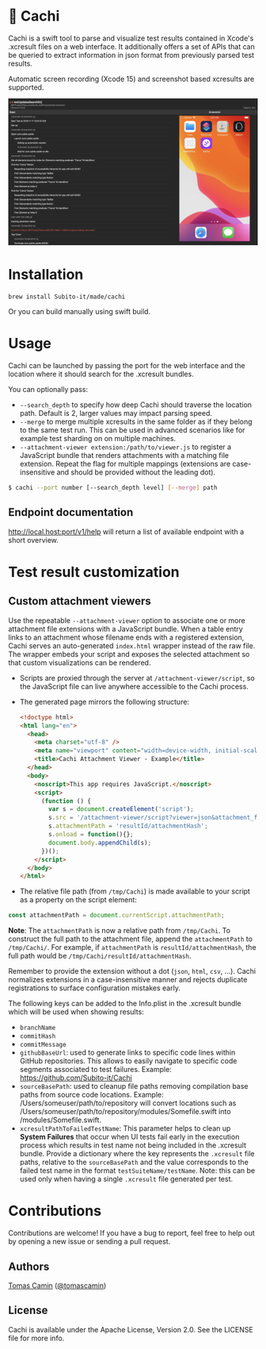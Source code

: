 # 🌵 Cachi

Cachi is a swift tool to parse and visualize test results contained in Xcode's .xcresult files on a web interface. It additionally offers a set of APIs that can be queried to extract information in json format from previously parsed test results.

Automatic screen recording (Xcode 15) and screenshot based xcresults are supported.

<img src="Documentation/main_screenshot.png" width="840">


# Installation

```
brew install Subito-it/made/cachi
```

Or you can build manually using swift build.


# Usage

Cachi can be launched by passing the port for the web interface and the location where it should search for the .xcresult bundles.

You can optionally pass:
- `--search_depth` to specify how deep Cachi should traverse the location path. Default is 2, larger values may impact parsing speed. 
- `--merge` to merge multiple xcresults in the same folder as if they belong to the same test run. This can be used in advanced scenarios like for example test sharding on on multiple machines.
- `--attachment-viewer extension:/path/to/viewer.js` to register a JavaScript bundle that renders attachments with a matching file extension. Repeat the flag for multiple mappings (extensions are case-insensitive and should be provided without the leading dot).

```bash
$ cachi --port number [--search_depth level] [--merge] path
```

## Endpoint documentation

http://local.host:port/v1/help will return a list of available endpoint with a short overview.

# Test result customization

## Custom attachment viewers

Use the repeatable `--attachment-viewer` option to associate one or more attachment file extensions with a JavaScript bundle. When a table entry links to an attachment whose filename ends with a registered extension, Cachi serves an auto-generated `index.html` wrapper instead of the raw file. The wrapper embeds your script and exposes the selected attachment so that custom visualizations can be rendered.

- Scripts are proxied through the server at `/attachment-viewer/script`, so the JavaScript file can live anywhere accessible to the Cachi process.
- The generated page mirrors the following structure:

  ```html
  <!doctype html>
  <html lang="en">
    <head>
      <meta charset="utf-8" />
      <meta name="viewport" content="width=device-width, initial-scale=1" />
      <title>Cachi Attachment Viewer - Example</title>
    </head>
    <body>
      <noscript>This app requires JavaScript.</noscript>
      <script>
        (function () {
          var s = document.createElement('script');
          s.src = '/attachment-viewer/script?viewer=json&attachment_filename=data.json';
          s.attachmentPath = 'resultId/attachmentHash';
          s.onload = function(){};
          document.body.appendChild(s);
        })();
      </script>
    </body>
  </html>
  ```

- The relative file path (from `/tmp/Cachi`) is made available to your script as a property on the script element:

```js
const attachmentPath = document.currentScript.attachmentPath;
```

**Note**: The `attachmentPath` is now a relative path from `/tmp/Cachi`. To construct the full path to the attachment file, append the `attachmentPath` to `/tmp/Cachi/`. For example, if `attachmentPath` is `resultId/attachmentHash`, the full path would be `/tmp/Cachi/resultId/attachmentHash`.

Remember to provide the extension without a dot (`json`, `html`, `csv`, …). Cachi normalizes extensions in a case-insensitive manner and rejects duplicate registrations to surface configuration mistakes early.

The following keys can be added to the Info.plist in the .xcresult bundle which will be used when showing results:

- `branchName`
- `commitHash`
- `commitMessage`
- `githubBaseUrl`: used to generate links to specific code lines within GitHub repositories. This allows to easily navigate to specific code segments associated to test failures. Example: https://github.com/Subito-it/Cachi
- `sourceBasePath`: used to cleanup file paths removing compilation base paths from source code locations. Example: /Users/someuser/path/to/repository will convert locations such as /Users/someuser/path/to/repository/modules/Somefile.swift into /modules/Somefile.swift.
- `xcresultPathToFailedTestName`: This parameter helps to clean up **System Failures** that occur when UI tests fail early in the execution process which results in test name not being included in the .xcresult bundle. Provide a dictionary where the key represents the `.xcresult` file paths, relative to the `sourceBasePath` and the value corresponds to the failed test name in the format `testSuiteName/testName`. Note: this can be used only when having a single `.xcresult` file generated per test. 

# Contributions

Contributions are welcome! If you have a bug to report, feel free to help out by opening a new issue or sending a pull request.


## Authors

[Tomas Camin](https://github.com/tcamin) ([@tomascamin](https://twitter.com/tomascamin))


## License

Cachi is available under the Apache License, Version 2.0. See the LICENSE file for more info.
